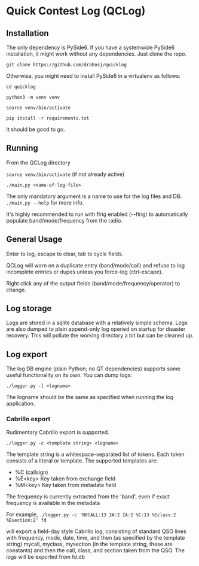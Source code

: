 # Quick Contest Log (QCLog)

## Installation
The only dependency is PySide6. If you have a systemwide PySide6 installation,
it might work without any dependencies. Just clone the repo.

`git clone https://github.com/drahosj/quicklog`

Otherwise, you might need to install PySide6 in a virtualenv as follows:

`cd quicklog`

`python3 -m venv venv`

`source venv/bin/activate`

`pip install -r requirements.txt`

It should be good to go.

## Running
From the QCLog directory

`source venv/bin/activate` (if not already active)

`./main.py <name-of-log-file>`

The only mandatory argument is a name to use for the log files and DB.
`./main.py --help` for more info.

It's highly recommended to run with flrig enabled (--flrig) to automatically
populate band/mode/frequency from the radio.

## General Usage
Enter to log, escape to clear, tab to cycle fields.

QCLog will warn on a duplicate entry (band/mode/call) and refuse to log
incomplete entries or dupes unless you force-log (ctrl-escape).

Right click any of the output fields (band/mode/frequency/operator) to change.

## Log storage
Logs are stored in a sqlite database with a relatively simple schema. Logs are
also dumped to plain append-only log opened on startup for disaster recovery.
This will pollute the working directory a bit but can be cleaned up.

## Log export
The log DB engine (plain Python; no QT dependencies) supports some
useful functionality on its own. You can dump logs:

`./logger.py -l <logname>`

The logname should be the same as specified when running the log application.

### Cabrillo export
Rudimentary Cabrillo export is supported.

`./logger.py -c <template string> <logname>`

The template string is a whitespace-separated list of tokens. Each
token consists of a literal or template. The supported templates are:

- %C (callsign)
- %E\<key\> Key taken from exchange field
- %M\<key\> Key taken from metadata field

The frequency is currently extracted from the 'band', even if exact frequency is
available in the metadata

For example, 
`./logger.py -c 'N0CALL:13 2A:2 IA:2 %C:13 %Eclass:2 %Esection:2' fd`

will export a field-day style Cabrillo log, consisting of standard QSO lines
with frequency, mode, date, time, and then (as specified by the template string)
mycall, myclass, mysection (in the template string, these are constants) and
then the call, class, and section taken from the QSO. The logs will be exported
from fd.db
